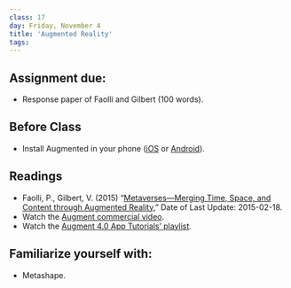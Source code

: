 ```yaml
---
class: 17
day: Friday, November 4
title: 'Augmented Reality'
tags: 
---
```


## Assignment due: 
- Response paper of Faolli and Gilbert (100 words).

## Before Class 
- Install Augmented in your phone ([iOS](https://apps.apple.com/us/app/augment-3d-augmented-reality/id506463171) or [Android](https://play.google.com/store/apps/details?id=com.ar.augment)).

## Readings
- Faolli, P., Gilbert, V. (2015) “[Metaverses—Merging Time, Space, and Content through Augmented Reality](https://www.metmuseum.org/blogs/digital-underground/2015/metaverses),” Date of Last Update: 2015-02-18.
 - Watch the [Augment commercial video](https://www.youtube.com/watch?v=tluBuQqeIiI).
 - Watch the [Augment 4.0 App Tutorials’ playlist](https://www.youtube.com/watch?v=IsVz5K15uNU&list=PLv-4fjJycLXk3IOhaC1WSBa3IgmReP3Jw&ab_channel=Augment).


## Familiarize yourself with:
- Metashape.